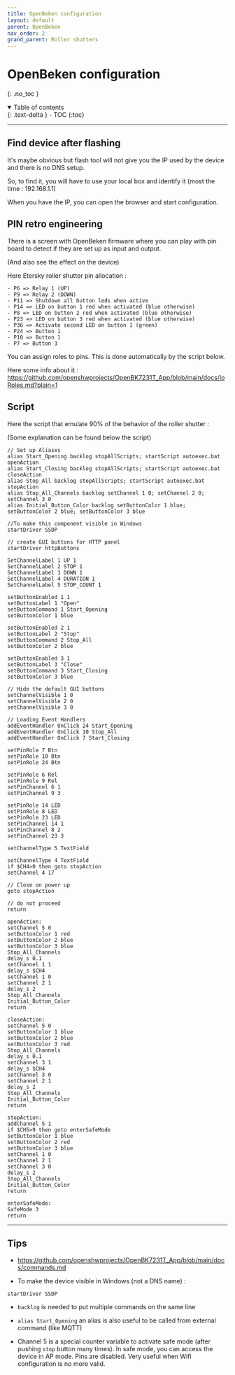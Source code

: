 ```yaml
---
title: OpenBeken configuration
layout: default
parent: OpenBeken
nav_order: 2
grand_parent: Roller shutters
---
```


# OpenBeken configuration
{: .no_toc }

<details open markdown="block">
  <summary>
    Table of contents
  </summary>
  {: .text-delta }
- TOC
{:toc}
</details>

---

## Find device after flashing

It's maybe obvious but flash tool will not give you the IP used by the device and there is no DNS setup.

So, to find it, you will have to use your local box and identify it (most the time : 192.168.1.1)

When you have the IP, you can open the browser and start configuration.

## PIN retro engineering

There is a screen with OpenBeken firmware where you can play with pin board to detect if they are set up as input and output.

(And also see the effect on the device)

Here Etersky roller shutter pin allocation : 

```
- P6 => Relay 1 (UP)
- P9 => Relay 2 (DOWN)
- P11 => Shutdown all button leds when active
- P14 => LED on button 1 red when activated (blue otherwise)
- P8 => LED on button 2 red when activated (blue otherwise)
- P23 => LED on button 3 red when activated (blue otherwise)
- P36 => Activate second LED on button 1 (green)
- P24 => Button 1
- P10 => Button 1
- P7 => Button 3
```

You can assign roles to pins. This is done automatically by the script below.

Here some info about it : https://github.com/openshwprojects/OpenBK7231T_App/blob/main/docs/ioRoles.md?plain=1

## Script

Here the script that emulate 90% of the behavior of the roller shutter :

(Some explanation can be found below the script)

```
// Set up Aliases
alias Start_Opening backlog stopAllScripts; startScript autoexec.bat openAction
alias Start_Closing backlog stopAllScripts; startScript autoexec.bat closeAction
alias Stop_All backlog stopAllScripts; startScript autoexec.bat stopAction
alias Stop_All_Channels backlog setChannel 1 0; setChannel 2 0; setChannel 3 0
alias Initial_Button_Color backlog setButtonColor 1 blue; setButtonColor 2 blue; setButtonColor 3 blue

//To make this component visible in Windows
startDriver SSDP

// create GUI buttons for HTTP panel
startDriver httpButtons

SetChannelLabel 1 UP 1
SetChannelLabel 2 STOP 1
SetChannelLabel 3 DOWN 1
SetChannelLabel 4 DURATION 1
SetChannelLabel 5 STOP_COUNT 1

setButtonEnabled 1 1
setButtonLabel 1 "Open"
setButtonCommand 1 Start_Opening
setButtonColor 1 blue

setButtonEnabled 2 1
setButtonLabel 2 "Stop"
setButtonCommand 2 Stop_All
setButtonColor 2 blue

setButtonEnabled 3 1
setButtonLabel 3 "Close"
setButtonCommand 3 Start_Closing
setButtonColor 3 blue

// Hide the default GUI buttons
setChannelVisible 1 0
setChannelVisible 2 0
setChannelVisible 3 0

// Loading Event Handlers
addEventHandler OnClick 24 Start_Opening
addEventHandler OnClick 10 Stop_All
addEventHandler OnClick 7 Start_Closing

setPinRole 7 Btn
setPinRole 10 Btn
setPinRole 24 Btn

setPinRole 6 Rel
setPinRole 9 Rel
setPinChannel 6 1
setPinChannel 9 3

setPinRole 14 LED
setPinRole 8 LED
setPinRole 23 LED
setPinChannel 14 1
setPinChannel 8 2
setPinChannel 23 3

setChannelType 5 TextField

setChannelType 4 TextField
if $CH4>0 then goto stopAction
setChannel 4 17

// Close on power up
goto stopAction

// do not proceed
return

openAction:
setChannel 5 0
setButtonColor 1 red
setButtonColor 2 blue
setButtonColor 3 blue
Stop_All_Channels
delay_s 0.1
setChannel 1 1
delay_s $CH4
setChannel 1 0
setChannel 2 1
delay_s 2
Stop_All_Channels
Initial_Button_Color
return

closeAction:
setChannel 5 0
setButtonColor 1 blue
setButtonColor 2 blue
setButtonColor 3 red
Stop_All_Channels
delay_s 0.1
setChannel 3 1
delay_s $CH4
setChannel 3 0
setChannel 2 1
delay_s 2
Stop_All_Channels
Initial_Button_Color
return

stopAction:
addChannel 5 1
if $CH5>9 then goto enterSafeMode
setButtonColor 1 blue
setButtonColor 2 red
setButtonColor 3 blue
setChannel 1 0
setChannel 2 1
setChannel 3 0
delay_s 2
Stop_All_Channels
Initial_Button_Color
return

enterSafeMode:
SafeMode 3
return
```
___

## Tips

- https://github.com/openshwprojects/OpenBK7231T_App/blob/main/docs/commands.md
  

- To make the device visible in Windows (not a DNS name) : 

```
startDriver SSDP
```

- `backlog` is needed to put multiple commands on the same line

- `alias Start_Opening` an alias is also useful to be called from external command (like MQTT)

- Channel 5 is a special counter variable to activate safe mode (after pushing `stop` button many times). 
In safe mode, you can access the device in AP mode. Pins are disabled. Very useful when Wifi configuration is no more valid.


